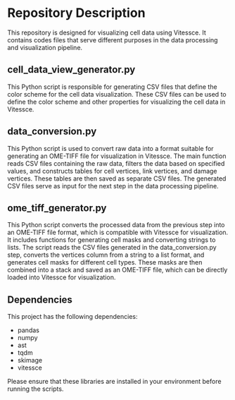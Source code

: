 # Repository Description

This repository is designed for visualizing cell data using Vitessce. It contains codes files that serve different purposes in the data processing and visualization pipeline.

## cell_data_view_generator.py

This Python script is responsible for generating CSV files that define the color scheme for the cell data visualization. These CSV files can be used to define the color scheme and other properties for visualizing the cell data in Vitessce.

## data_conversion.py

This Python script is used to convert raw data into a format suitable for generating an OME-TIFF file for visualization in Vitessce. The main function reads CSV files containing the raw data, filters the data based on specified values, and constructs tables for cell vertices, link vertices, and damage vertices. These tables are then saved as separate CSV files. The generated CSV files serve as input for the next step in the data processing pipeline.

## ome_tiff_generator.py

This Python script converts the processed data from the previous step into an OME-TIFF file format, which is compatible with Vitessce for visualization. It includes functions for generating cell masks and converting strings to lists. The script reads the CSV files generated in the data_conversion.py step, converts the vertices column from a string to a list format, and generates cell masks for different cell types. These masks are then combined into a stack and saved as an OME-TIFF file, which can be directly loaded into Vitessce for visualization.

## Dependencies

This project has the following dependencies:
- pandas
- numpy
- ast
- tqdm
- skimage
- vitessce

Please ensure that these libraries are installed in your environment before running the scripts.